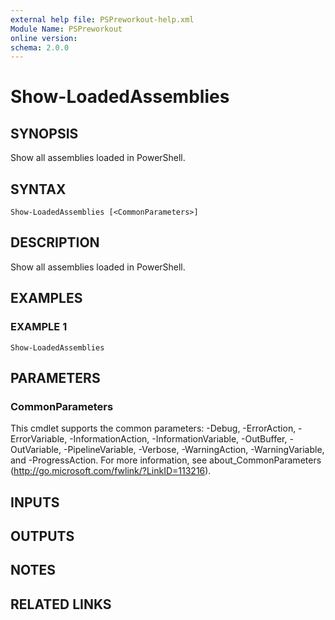 ```yaml
---
external help file: PSPreworkout-help.xml
Module Name: PSPreworkout
online version:
schema: 2.0.0
---
```


# Show-LoadedAssemblies

## SYNOPSIS
Show all assemblies loaded in PowerShell.

## SYNTAX

```
Show-LoadedAssemblies [<CommonParameters>]
```

## DESCRIPTION
Show all assemblies loaded in PowerShell.

## EXAMPLES

### EXAMPLE 1
```
Show-LoadedAssemblies
```

## PARAMETERS

### CommonParameters
This cmdlet supports the common parameters: -Debug, -ErrorAction, -ErrorVariable, -InformationAction, -InformationVariable, -OutBuffer, -OutVariable, -PipelineVariable, -Verbose, -WarningAction, -WarningVariable, and -ProgressAction. 
For more information, see about_CommonParameters (http://go.microsoft.com/fwlink/?LinkID=113216).

## INPUTS

## OUTPUTS

## NOTES

## RELATED LINKS
